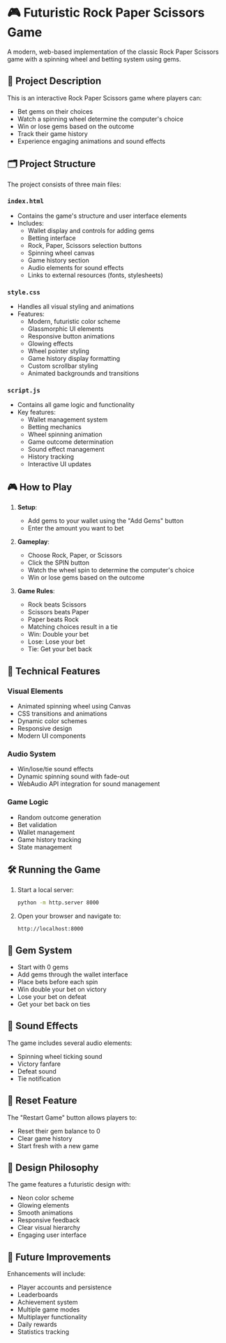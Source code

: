 # 🎮 Futuristic Rock Paper Scissors Game

A modern, web-based implementation of the classic Rock Paper Scissors game with a spinning wheel and betting system using gems.

## 📝 Project Description

This is an interactive Rock Paper Scissors game where players can:
- Bet gems on their choices
- Watch a spinning wheel determine the computer's choice
- Win or lose gems based on the outcome
- Track their game history
- Experience engaging animations and sound effects

## 🗂️ Project Structure

The project consists of three main files:

### `index.html`
- Contains the game's structure and user interface elements
- Includes:
  - Wallet display and controls for adding gems
  - Betting interface
  - Rock, Paper, Scissors selection buttons
  - Spinning wheel canvas
  - Game history section
  - Audio elements for sound effects
  - Links to external resources (fonts, stylesheets)

### `style.css`
- Handles all visual styling and animations
- Features:
  - Modern, futuristic color scheme
  - Glassmorphic UI elements
  - Responsive button animations
  - Glowing effects
  - Wheel pointer styling
  - Game history display formatting
  - Custom scrollbar styling
  - Animated backgrounds and transitions

### `script.js`
- Contains all game logic and functionality
- Key features:
  - Wallet management system
  - Betting mechanics
  - Wheel spinning animation
  - Game outcome determination
  - Sound effect management
  - History tracking
  - Interactive UI updates

## 🎮 How to Play

1. **Setup**:
   - Add gems to your wallet using the "Add Gems" button
   - Enter the amount you want to bet

2. **Gameplay**:
   - Choose Rock, Paper, or Scissors
   - Click the SPIN button
   - Watch the wheel spin to determine the computer's choice
   - Win or lose gems based on the outcome

3. **Game Rules**:
   - Rock beats Scissors
   - Scissors beats Paper
   - Paper beats Rock
   - Matching choices result in a tie
   - Win: Double your bet
   - Lose: Lose your bet
   - Tie: Get your bet back

## 🚀 Technical Features

### Visual Elements
- Animated spinning wheel using Canvas
- CSS transitions and animations
- Dynamic color schemes
- Responsive design
- Modern UI components

### Audio System
- Win/lose/tie sound effects
- Dynamic spinning sound with fade-out
- WebAudio API integration for sound management

### Game Logic
- Random outcome generation
- Bet validation
- Wallet management
- Game history tracking
- State management

## 🛠️ Running the Game

1. Start a local server:
   ```bash
   python -m http.server 8000
   ```
2. Open your browser and navigate to:
   ```
   http://localhost:8000
   ```

## 💎 Gem System

- Start with 0 gems
- Add gems through the wallet interface
- Place bets before each spin
- Win double your bet on victory
- Lose your bet on defeat
- Get your bet back on ties

## 🎵 Sound Effects

The game includes several audio elements:
- Spinning wheel ticking sound
- Victory fanfare
- Defeat sound
- Tie notification

## 🔄 Reset Feature

The "Restart Game" button allows players to:
- Reset their gem balance to 0
- Clear game history
- Start fresh with a new game

## 🎨 Design Philosophy

The game features a futuristic design with:
- Neon color scheme
- Glowing elements
- Smooth animations
- Responsive feedback
- Clear visual hierarchy
- Engaging user interface

## 🔧 Future Improvements

Enhancements will include:
- Player accounts and persistence
- Leaderboards
- Achievement system
- Multiple game modes
- Multiplayer functionality
- Daily rewards
- Statistics tracking 